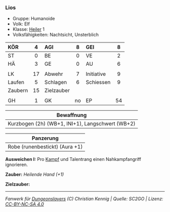 ### Lios

- Gruppe: Humanoide
- Volk: Elf
- Klasse: [Heiler](../../grw/charaktere-klasse-heiler.md) 1
- Volksfähigkeiten: Nachtsicht, Unsterblich

| KÖR     |  4  | AGI        |  8  | GEI        |  8  |
| :------ | :-: | :--------- | :-: | :--------- | :-: |
| ST      |  0  | BE         |  0  | VE         |  2  |
| HÄ      |  3  | GE         |  0  | AU         |  6  |
|         |     |            |     |            |     |
| LK      | 17  | Abwehr     |  7  | Initiative |  9  |
| Laufen  |  5  | Schlagen   |  6  | Schiessen  |  9  |
| Zaubern | 15  | Zielzauber |     |            |     |
|         |     |            |     |            |     |
| GH      |  1  | GK         | no  | EP         | 54  |

|                    Bewaffnung                    |
| :----------------------------------------------: |
| Kurzbogen (2h) (WB+1, INI+1), Langschwert (WB+2) |

|           Panzerung            |
| :----------------------------: |
| Robe (runenbestickt) (Aura +1) |

**Ausweichen I:** Pro [Kampf](../../grw/regeln-kampf.md) und Talentrang einen Nahkampfangriff ignorieren.

**Zauber:** _Heilende Hand (+1)_

**Zielzauber:**

---

_Fanwerk für [Dungeonslayers](https://www.dungeonslayers.net/) (C) Christian Kennig | Quelle: SC2GO | Lizenz: [CC-BY-NC-SA 4.0](https://creativecommons.org/licenses/by-nc-sa/4.0/deed.de)_
